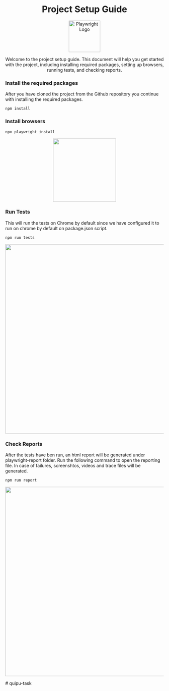 <h1 align="center">Project Setup Guide</h1>
<p align="center">
  <img src="https://playwright.dev/img/playwright-logo.svg" alt="Playwright Logo" width="100">
</p>
<p align="center">Welcome to the project setup guide. This document will help you get started with the project, including installing required packages, setting up browsers, running tests, and checking reports.</p>

### Install the required packages

After you have cloned the project from the Github repository you continue with installing the required packages.

```
npm install
```

### Install browsers

```
npx playwright install
```

<p align="center">
  <img src="https://playwright.dev/img/logos/Browsers.png" alt="" width="200">
</p>

### Run Tests

This will run the tests on Chrome by default since we have configured it to run on chrome by default on package.json script.
```
npm run tests
```
<p align="center">
  <img src="https://github.com/microsoft/playwright/assets/13063165/981c1b2b-dc7e-4b85-b241-272b44da6628" alt="" width="600">
</p>

### Check Reports

After the tests have ben run, an html report will be generated under playwright-report folder. Run the following command to open the reporting file. In case of failures, screenshtos, videos and trace files will be generated.

```
npm run report
```

<p align="center">
  <img src="https://github.com/microsoft/playwright/assets/13063165/38ec17a7-9e61-4002-b137-a93812765501" alt="" width="600">
</p># quipu-task

